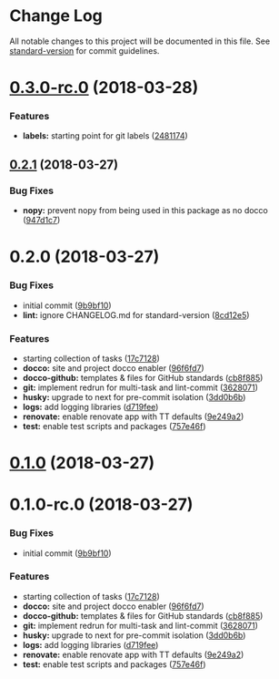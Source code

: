 # Change Log

All notable changes to this project will be documented in this file. See [standard-version](https://github.com/conventional-changelog/standard-version) for commit guidelines.

<a name="0.3.0-rc.0"></a>
# [0.3.0-rc.0](https://github.com/TayloredTechnology/mrm-preset/compare/v0.2.1...v0.3.0-rc.0) (2018-03-28)


### Features

* **labels:** starting point for git labels ([2481174](https://github.com/TayloredTechnology/mrm-preset/commit/2481174))



<a name="0.2.1"></a>
## [0.2.1](https://github.com/TayloredTechnology/mrm-preset/compare/v0.2.0...v0.2.1) (2018-03-27)


### Bug Fixes

* **nopy:** prevent nopy from being used in this package as no docco ([947d1c7](https://github.com/TayloredTechnology/mrm-preset/commit/947d1c7))



<a name="0.2.0"></a>
# 0.2.0 (2018-03-27)


### Bug Fixes

* initial commit ([9b9bf10](https://github.com/TayloredTechnology/mrm-preset/commit/9b9bf10))
* **lint:** ignore CHANGELOG.md for standard-version ([8cd12e5](https://github.com/TayloredTechnology/mrm-preset/commit/8cd12e5))


### Features

* starting collection of tasks ([17c7128](https://github.com/TayloredTechnology/mrm-preset/commit/17c7128))
* **docco:** site and project docco enabler ([96f6fd7](https://github.com/TayloredTechnology/mrm-preset/commit/96f6fd7))
* **docco-github:** templates & files for GitHub standards ([cb8f885](https://github.com/TayloredTechnology/mrm-preset/commit/cb8f885))
* **git:** implement redrun for multi-task and lint-commit ([3628071](https://github.com/TayloredTechnology/mrm-preset/commit/3628071))
* **husky:** upgrade to next for pre-commit isolation ([3dd0b6b](https://github.com/TayloredTechnology/mrm-preset/commit/3dd0b6b))
* **logs:** add logging libraries ([d719fee](https://github.com/TayloredTechnology/mrm-preset/commit/d719fee))
* **renovate:** enable renovate app with TT defaults ([9e249a2](https://github.com/TayloredTechnology/mrm-preset/commit/9e249a2))
* **test:** enable test scripts and packages ([757e46f](https://github.com/TayloredTechnology/mrm-preset/commit/757e46f))



<a name="0.1.0"></a>

# [0.1.0](https://github.com/TayloredTechnology/mrm-preset/compare/v0.1.0-rc.0...v0.1.0) (2018-03-27)

<a name="0.1.0-rc.0"></a>

# 0.1.0-rc.0 (2018-03-27)

### Bug Fixes

* initial commit ([9b9bf10](https://github.com/TayloredTechnology/mrm-preset/commit/9b9bf10))

### Features

* starting collection of tasks ([17c7128](https://github.com/TayloredTechnology/mrm-preset/commit/17c7128))
* **docco:** site and project docco enabler ([96f6fd7](https://github.com/TayloredTechnology/mrm-preset/commit/96f6fd7))
* **docco-github:** templates & files for GitHub standards ([cb8f885](https://github.com/TayloredTechnology/mrm-preset/commit/cb8f885))
* **git:** implement redrun for multi-task and lint-commit ([3628071](https://github.com/TayloredTechnology/mrm-preset/commit/3628071))
* **husky:** upgrade to next for pre-commit isolation ([3dd0b6b](https://github.com/TayloredTechnology/mrm-preset/commit/3dd0b6b))
* **logs:** add logging libraries ([d719fee](https://github.com/TayloredTechnology/mrm-preset/commit/d719fee))
* **renovate:** enable renovate app with TT defaults ([9e249a2](https://github.com/TayloredTechnology/mrm-preset/commit/9e249a2))
* **test:** enable test scripts and packages ([757e46f](https://github.com/TayloredTechnology/mrm-preset/commit/757e46f))
